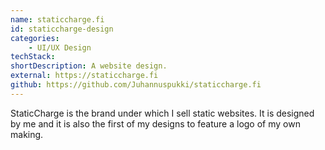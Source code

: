```yaml
---
name: staticcharge.fi
id: staticcharge-design
categories:
    - UI/UX Design
techStack:
shortDescription: A website design.
external: https://staticcharge.fi
github: https://github.com/Juhannuspukki/staticcharge.fi
---
```


StaticCharge is the brand under which I sell static websites. It is designed by me and it is also the
first of my designs to feature a logo of my own making.
